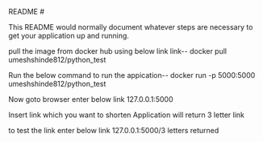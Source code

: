  README #

This README would normally document whatever steps are necessary to get your application up and running.

pull the image from docker hub using below link link-- 
docker pull umeshshinde812/python_test

Run the below command to run the appication--
docker run -p 5000:5000 umeshshinde812/python_test

Now goto browser enter below link
127.0.0.1:5000

Insert  link which you want to shorten
Application will return 3 letter link

to test the link enter below link
127.0.0.1:5000/3 letters returned